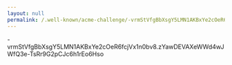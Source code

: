 ```yaml
---
layout: null
permalink: /.well-known/acme-challenge/-vrmStVfgBbXsgY5LMN1AKBxYe2cOeR6fcjVx1n0bv8
---
```

-vrmStVfgBbXsgY5LMN1AKBxYe2cOeR6fcjVx1n0bv8.zYawDEVAXeWWd4wJWfQ3e-TsRr9G2pCJc6h1rEo6Hso
